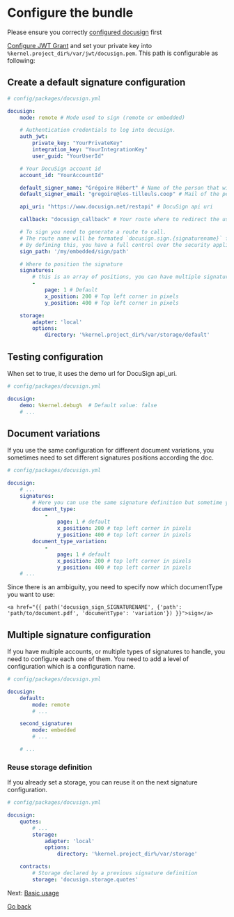 # Configure the bundle

Please ensure you correctly [configured docusign](#configure-docusign.md) first

[Configure JWT Grant](https://developers.docusign.com/esign-rest-api/guides/authentication/oauth2-jsonwebtoken) and set
your private key into `%kernel.project_dir%/var/jwt/docusign.pem`. This path is configurable as following:

## Create a default signature configuration

```yml
# config/packages/docusign.yml

docusign:
    mode: remote # Mode used to sign (remote or embedded)

    # Authentication credentials to log into docusign.
    auth_jwt:
        private_key: "YourPrivateKey"
        integration_key: "YourIntegrationKey"
        user_guid: "YourUserId"

    # Your DocuSign account id
    account_id: "YourAccountId"

    default_signer_name: "Grégoire Hébert" # Name of the person that will be notified and will sign the document if none is sent to the url.
    default_signer_email: "gregoire@les-tilleuls.coop" # Mail of the person that will be notified and will sign the document if none is sent to the url.

    api_uri: "https://www.docusign.net/restapi" # DocuSign api uri

    callback: "docusign_callback" # Your route where to redirect the user after signature

    # To sign you need to generate a route to call.
    # The route name will be formated `docusign.sign.{signaturename}` for this one it will be `docusign.sign.my_embedded_signature` and will have `my_embedded_signature` as attribute type
    # By defining this, you have a full control over the security applied to this route. see https://symfony.com/doc/current/security/access_control.html
    sign_path: '/my/embedded/sign/path'

    # Where to position the signature
    signatures:
        # this is an array of positions, you can have multiple signatures locations per pages
        -
            page: 1 # Default
            x_position: 200 # Top left corner in pixels
            y_position: 400 # Top left corner in pixels

    storage:
        adapter: 'local'
        options:
            directory: '%kernel.project_dir%/var/storage/default'
```

## Testing configuration

When set to true, it uses the demo url for DocuSign api_uri.

```yml
# config/packages/docusign.yml

docusign:
    demo: %kernel.debug%  # Default value: false
    # ...
```

## Document variations

If you use the same configuration for different document variations, you sometimes need to set different signatures positions according the doc.

```yml
# config/packages/docusign.yml

docusign:
    # ...
    signatures:
        # Here you can use the same signature definition but sometime you have some variations in your document, by setting a name you can inject the `document_type` as a query parameter to select the positions.
        document_type:
            -
                page: 1 # default
                x_position: 200 # top left corner in pixels
                y_position: 400 # top left corner in pixels
        document_type_variation:
            -
                page: 1 # default
                x_position: 200 # top left corner in pixels
                y_position: 400 # top left corner in pixels
    # ...
```

Since there is an ambiguity, you need to specify now which documentType you want to use:

```twig
<a href="{{ path('docusign_sign_SIGNATURENAME', {'path': 'path/to/document.pdf', 'documentType': 'variation'}) }}">sign</a>
```

## Multiple signature configuration

If you have multiple accounts, or multiple types of signatures to handle, you need to configure each one of them.
You need to add a level of configuration which is a configuration name.

```yml
# config/packages/docusign.yml

docusign:
    default:
        mode: remote
        # ...

    second_signature:
        mode: embedded
        # ...

    # ...
```

### Reuse storage definition

If you already set a storage, you can reuse it on the next signature configuration.

```yml
# config/packages/docusign.yml

docusign:
    quotes:
        # ...
        storage:
            adapter: 'local'
            options:
                directory: '%kernel.project_dir%/var/storage'

    contracts:
        # Storage declared by a previous signature definition
        storage: 'docusign.storage.quotes'

```

Next: [Basic usage](usage.md)

[Go back](/README.md)
